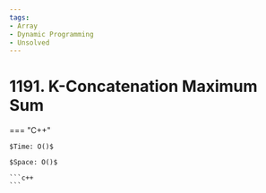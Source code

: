 ```yaml
---
tags:
- Array
- Dynamic Programming
- Unsolved
---
```



# 1191. K-Concatenation Maximum Sum

=== "C++"

    $Time: O()$

    $Space: O()$

    ```c++
    ```